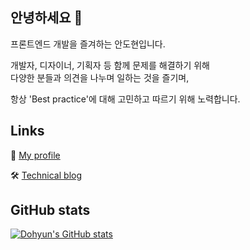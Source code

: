 ## 안녕하세요 👋
프론트엔드 개발을 즐겨하는 안도현입니다.   

개발자, 디자이너, 기획자 등 함께 문제를 해결하기 위해   
다양한 분들과 의견을 나누며 일하는 것을 즐기며,   

항상 'Best practice'에 대해 고민하고 따르기 위해 노력합니다.
   
## Links
💼 [My profile](https://hyun.pro/profile)

🛠 [Technical blog](https://hyun.pro)
   
## GitHub stats
[![Dohyun's GitHub stats](https://github-readme-stats.vercel.app/api?username=devdohyun&count_private=true&show_icons=true)](https://github.com/anuraghazra/github-readme-stats)
